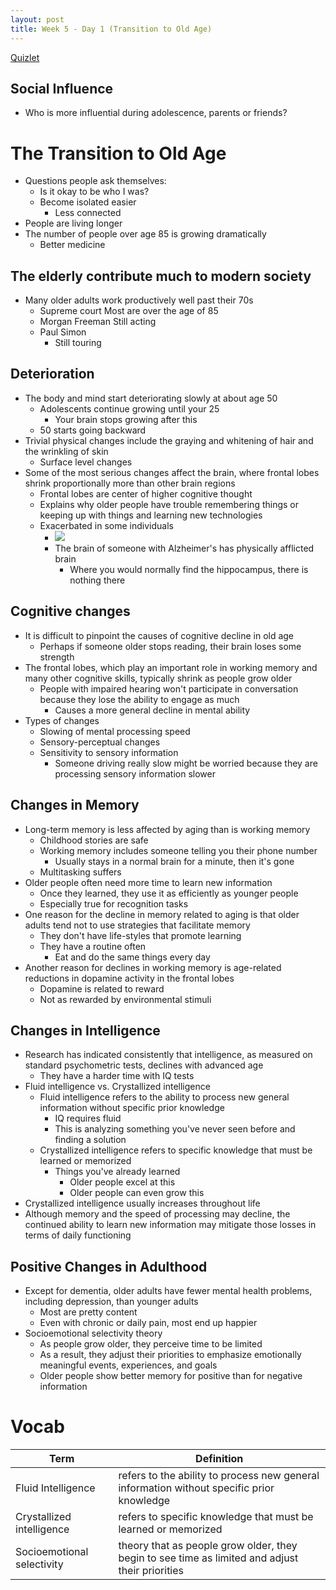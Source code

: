 ```yaml
---
layout: post
title: Week 5 - Day 1 (Transition to Old Age)
---
```


[Quizlet](https://quizlet.com/_1zq8qr)

## Social Influence

+ Who is more influential during adolescence, parents or friends?  

# The Transition to Old Age

+ Questions people ask themselves:
	+ Is it okay to be who I was?
	+ Become isolated easier
		+ Less connected
+ People are living longer
+ The number of people over age 85 is growing dramatically
	+ Better medicine


## The elderly contribute much to modern society

+ Many older adults work productively well past their 70s
	+ Supreme court
		Most are over the age of 85
	+ Morgan Freeman
		Still acting
	+ Paul Simon
		+ Still touring
 
## Deterioration

+ The body and mind start deteriorating slowly at about age 50
	+ Adolescents continue growing until your 25
		+ Your brain stops growing after this
	+ 50 starts going backward
+ Trivial physical changes include the graying and whitening of hair and the 
wrinkling of skin
	+ Surface level changes
+ Some of the most serious changes affect the brain, where frontal lobes shrink proportionally more than other brain regions
	+ Frontal lobes are center of higher cognitive thought
	+ Explains why older people have trouble remembering things or keeping up with things and learning new technologies
	+ Exacerbated in some individuals
	    + ![]({{site.baseurl}}/images/brain.png)
		+ The brain of someone with Alzheimer's has physically afflicted brain
			+ Where you would normally find the hippocampus, there is nothing there
## Cognitive changes
+ It is difficult to pinpoint the causes of cognitive decline in old age
	+ Perhaps if someone older stops reading, their brain loses some strength
+ The frontal lobes, which play an important role in working memory and many other cognitive skills, typically shrink as people grow older
	+ People with impaired hearing won't participate in conversation because they lose the ability to engage as much
		+ Causes a more general decline in mental ability
+ Types of changes
	+ Slowing of mental processing speed
	+ Sensory-perceptual changes
	+ Sensitivity to sensory information
		+ Someone driving really slow might be worried because they are processing sensory information slower
## Changes in Memory
+ Long-term memory is less affected by aging than is working memory
	+ Childhood stories are safe
	+ Working memory includes someone telling you their phone number
		+ Usually stays in a normal brain for a minute, then it's gone
	+ Multitasking suffers
+ Older people often need more time to learn new information
	+ Once they learned, they use it as efficiently as younger people 
	+ Especially true for recognition tasks
+ One reason for the decline in memory related to aging is that older adults tend not to use strategies that facilitate memory
	+ They don't have life-styles that promote learning
	+ They have a routine often
		+ Eat and do the same things every day
+ Another reason for declines in working memory is age-related reductions in dopamine activity in the frontal lobes
	+ Dopamine is related to reward
	+ Not as rewarded by environmental stimuli
## Changes in Intelligence
+ Research has indicated consistently that intelligence, as measured on standard psychometric tests, declines with advanced age
	+ They have a harder time with IQ tests
+ Fluid intelligence vs. Crystallized intelligence
	+ Fluid intelligence refers to the ability to process new general information without specific prior knowledge
		+ IQ requires fluid
		+ This is analyzing something you've never seen before and finding a solution
	+ Crystallized intelligence refers to specific knowledge that must be learned or memorized
		+ Things you've already learned
			+ Older people excel at this
			+ Older people can even grow this 
+ Crystallized intelligence usually increases throughout life
+ Although memory and the speed of processing may decline, the continued ability to learn new information may mitigate those losses in terms of daily functioning
## Positive Changes in Adulthood
+ Except for dementia, older adults have fewer mental health problems, including depression, than younger adults
	+ Most are pretty content
	+ Even with chronic or daily pain, most end up happier
+ Socioemotional selectivity theory 
	+ As people grow older, they perceive time to be limited
	+ As a result, they adjust their priorities to emphasize emotionally meaningful events, experiences, and goals
	+ Older people show better memory for positive than for negative information

# Vocab

|Term|Definition
|---|---
| Fluid Intelligence|refers to the ability to process new general information without specific prior knowledge
| Crystallized intelligence|refers to specific knowledge that must be learned or memorized
| Socioemotional selectivity|theory that as people grow older, they begin to see time as limited and adjust their priorities
	
